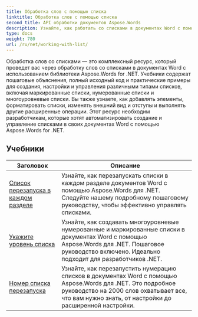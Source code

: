 ```yaml
---
title: Обработка слов с помощью списка
linktitle: Обработка слов с помощью списка
second_title: API обработки документов Aspose.Words
description: Узнайте, как работать со списками в документах Word с помощью Aspose.Words для .NET. Подробные руководства с примерами кода.
type: docs
weight: 780
url: /ru/net/working-with-list/
---
```


Обработка слов со списками — это комплексный ресурс, который проведет вас через обработку слов со списками в документах Word с использованием библиотеки Aspose.Words for .NET. Учебники содержат пошаговые объяснения, полный исходный код и практические примеры для создания, настройки и управления различными типами списков, включая маркированные списки, нумерованные списки и многоуровневые списки. Вы также узнаете, как добавлять элементы, форматировать списки, изменять внешний вид и отступы и выполнять другие расширенные операции. Этот ресурс необходим разработчикам, которые хотят автоматизировать создание и управление списками в своих документах Word с помощью Aspose.Words for .NET.

 ## Учебники
| Заголовок | Описание |
| --- | --- |
| [Список перезапуска в каждом разделе](./restart-list-at-each-section/)  | Узнайте, как перезапускать списки в каждом разделе документов Word с помощью Aspose.Words для .NET. Следуйте нашему подробному пошаговому руководству, чтобы эффективно управлять списками. |
| [Укажите уровень списка](./specify-list-level/) | Узнайте, как создавать многоуровневые нумерованные и маркированные списки в документах Word с помощью Aspose.Words для .NET. Пошаговое руководство включено. Идеально подходит для разработчиков .NET. |
| [Номер списка перезапуска](./restart-list-number/) | Узнайте, как перезапустить нумерацию списков в документах Word с помощью Aspose.Words для .NET. Это подробное руководство на 2000 слов охватывает все, что вам нужно знать, от настройки до расширенной настройки. |
